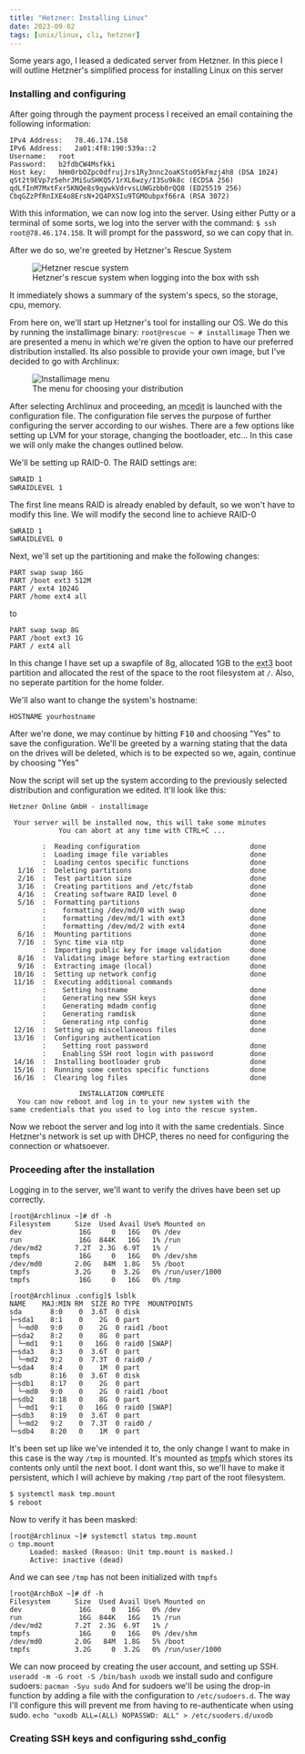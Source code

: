 ```yaml
---
title: "Hetzner: Installing Linux"
date: 2023-09-02
tags: [unix/linux, cli, hetzner]
---
```

Some years ago, I leased a dedicated server from Hetzner. In this piece I will outline Hetzner's simplified process for installing Linux on this server

### Installing and configuring

After going through the payment process I received an email containing the following information:

```
IPv4 Address:	78.46.174.158
IPv6 Address:	2a01:4f8:190:539a::2
Username:	root
Password:	b2fdbCW4Msfkki
Host key:	hHm0rbOZpc0dfrujJrs1Ry3nnc2oaKSto05kFmzj4h8 (DSA 1024)
qSt2t9EVp7z5ehrJMiSuSHKQ5/1rXL6wzy/I3Su9k8c (ECDSA 256)
qdLfInM7MxtFxr5KNQe8s9qywkVdrvsLUWGzbb0rQQ8 (ED25519 256)
CbqGZzPfRnIXE4o8ErsN+2Q4PXSIu9TGMOubpxf66rA (RSA 3072)
```
With this information, we can now log into the server. Using either Putty or a terminal of some sorts, we log into the server with the command: `$ ssh root@78.46.174.158`. It will prompt for the password, so we can copy that in.

After we do so, we're greeted by Hetzner's Rescue System

<figure>
<img src="/hetzner-installing-linux/rescue.png" alt="Hetzner rescue system">
<figcaption>Hetzner's rescue system when logging into the box with ssh</figcaption>
</figure>

It immediately shows a summary of the system's specs, so the storage, cpu, memory.

From here on, we'll start up Hetzner's tool for installing our OS. We do this by running the installimage binary:
`root@rescue ~ # installimage`
Then we are presented a menu in which we're given the option to have our preferred distribution installed. Its also possible to provide your own image, but I've decided to go with Archlinux:
<figure>
<img src"/hetzner-installing-linux/installimage_menu.png" alt="Installimage menu">
<figcaption>The menu for choosing your distribution</figcaption>
</figure>
After selecting Archlinux and proceeding, an <abbr title="Midnight Commander's included editor">mcedit</abbr> is launched with the configuration file.
The configuration file serves the purpose of further configuring the server according to our wishes. There are a few options like setting up LVM for your storage, changing the bootloader, etc... In this case we will only make the changes outlined below.

We'll be setting up RAID-0. The RAID settings are:
```bash
SWRAID 1
SWRAIDLEVEL 1
```
The first line means RAID is already enabled by default, so we won't have to modify this line. We will modify the second line to achieve RAID-0
```
SWRAID 1
SWRAIDLEVEL 0
```
Next, we'll set up the partitioning and make the following changes:
```
PART swap swap 16G
PART /boot ext3 512M
PART / ext4 1024G
PART /home ext4 all
```
to
```
PART swap swap 8G
PART /boot ext3 1G
PART / ext4 all
```
In this change I have set up a swapfile of 8g, allocated 1GB to the <abbr title="Filesystem">ext3</abbr> boot partition and allocated the rest of the space to the root filesystem at `/`. Also, no seperate partition for the home folder.

We'll also want to change the system's hostname:
```
HOSTNAME yourhostname
```
After we're done, we may continue by hitting <kbd>F10</kbd> and choosing "Yes" to save the configuration.
We'll be greeted by a warning stating that the data on the drives will be deleted, which is to be expected so we, again, continue by choosing "Yes"

Now the script will set up the system according to the previously selected distribution and configuration we edited. It'll look like this:

```
Hetzner Online GmbH - installimage
 
 Your server will be installed now, this will take some minutes
            You can abort at any time with CTRL+C ...
 
        :  Reading configuration                           done
        :  Loading image file variables                    done
        :  Loading centos specific functions               done
  1/16  :  Deleting partitions                             done
  2/16  :  Test partition size                             done
  3/16  :  Creating partitions and /etc/fstab              done
  4/16  :  Creating software RAID level 0                  done
  5/16  :  Formatting partitions
        :    formatting /dev/md/0 with swap                done
        :    formatting /dev/md/1 with ext3                done
        :    formatting /dev/md/2 with ext4                done
  6/16  :  Mounting partitions                             done
  7/16  :  Sync time via ntp                               done
        :  Importing public key for image validation       done
  8/16  :  Validating image before starting extraction     done
  9/16  :  Extracting image (local)                        done
 10/16  :  Setting up network config                       done
 11/16  :  Executing additional commands
        :    Setting hostname                              done
        :    Generating new SSH keys                       done
        :    Generating mdadm config                       done
        :    Generating ramdisk                            done
        :    Generating ntp config                         done
 12/16  :  Setting up miscellaneous files                  done
 13/16  :  Configuring authentication
        :    Setting root password                         done
        :    Enabling SSH root login with password         done
 14/16  :  Installing bootloader grub                      done
 15/16  :  Running some centos specific functions          done
 16/16  :  Clearing log files                              done
 
                 INSTALLATION COMPLETE
  You can now reboot and log in to your new system with the
same credentials that you used to log into the rescue system.
```
Now we reboot the server and log into it with the same credentials.
Since Hetzner's network is set up with DHCP, theres no need for configuring the connection or whatsoever.

### Proceeding after the installation

Logging in to the server, we'll want to verify the drives have been set up correctly.

```
[root@Archlinux ~]# df -h
Filesystem      Size  Used Avail Use% Mounted on
dev              16G     0   16G   0% /dev
run              16G  844K   16G   1% /run
/dev/md2        7.2T  2.3G  6.9T   1% /
tmpfs            16G     0   16G   0% /dev/shm
/dev/md0        2.0G   84M  1.8G   5% /boot
tmpfs           3.2G     0  3.2G   0% /run/user/1000
tmpfs			 16G	 0	 16G   0% /tmp
```

```
[root@Archlinux .config]$ lsblk
NAME    MAJ:MIN RM  SIZE RO TYPE  MOUNTPOINTS
sda       8:0    0  3.6T  0 disk
├─sda1    8:1    0    2G  0 part
│ └─md0   9:0    0    2G  0 raid1 /boot
├─sda2    8:2    0    8G  0 part
│ └─md1   9:1    0   16G  0 raid0 [SWAP]
├─sda3    8:3    0  3.6T  0 part
│ └─md2   9:2    0  7.3T  0 raid0 /
└─sda4    8:4    0    1M  0 part
sdb       8:16   0  3.6T  0 disk
├─sdb1    8:17   0    2G  0 part
│ └─md0   9:0    0    2G  0 raid1 /boot
├─sdb2    8:18   0    8G  0 part
│ └─md1   9:1    0   16G  0 raid0 [SWAP]
├─sdb3    8:19   0  3.6T  0 part
│ └─md2   9:2    0  7.3T  0 raid0 /
└─sdb4    8:20   0    1M  0 part
```
It's been set up like we've intended it to, the only change I want to make in this case is the way `/tmp` is mounted. It's mounted as <abbr title="Temporary File System">tmpfs</abbr> which stores its contents only until the next boot. I dont want this, so we'll have to make it persistent, which I will achieve by making `/tmp` part of the root filesystem.

```bash
$ systemctl mask tmp.mount
$ reboot
```
Now to verify it has been masked:
```
[root@Archlinux ~]# systemctl status tmp.mount
○ tmp.mount
     Loaded: masked (Reason: Unit tmp.mount is masked.)
     Active: inactive (dead)
```
And we can see `/tmp` has not been initialized with `tmpfs`

```
[root@ArchBoX ~]# df -h
Filesystem      Size  Used Avail Use% Mounted on
dev              16G     0   16G   0% /dev
run              16G  844K   16G   1% /run
/dev/md2        7.2T  2.3G  6.9T   1% /
tmpfs            16G     0   16G   0% /dev/shm
/dev/md0        2.0G   84M  1.8G   5% /boot
tmpfs           3.2G     0  3.2G   0% /run/user/1000
```

We can now proceed by creating the user account, and setting up SSH.
`useradd -m -G root -S /bin/bash uxodb`
we install sudo and configure sudoers: 
`pacman -Syu sudo`
And for sudoers we'll be using the drop-in function by adding a file with the configuration to `/etc/sudoers.d`. The way I'll configure this will prevent me from having to re-authenticate when using sudo.
`echo "uxodb ALL=(ALL) NOPASSWD: ALL" > /etc/suoders.d/uxodb`

### Creating SSH keys and configuring sshd_config



